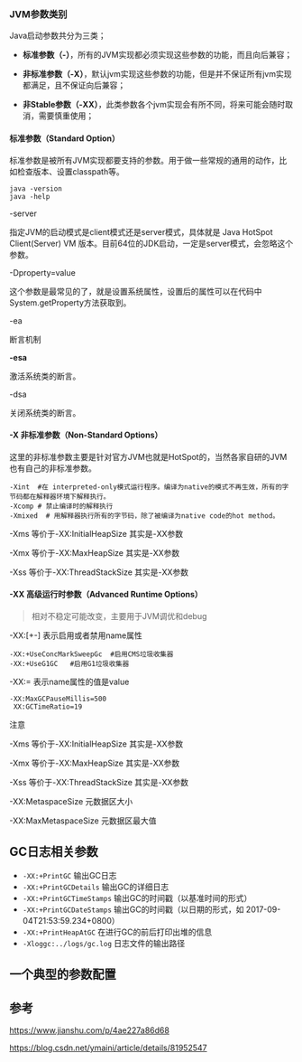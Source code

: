 ### JVM参数类别



Java启动参数共分为三类；

- **标准参数（-）**，所有的JVM实现都必须实现这些参数的功能，而且向后兼容；

- **非标准参数（-X）**，默认jvm实现这些参数的功能，但是并不保证所有jvm实现都满足，且不保证向后兼容；

- **非Stable参数（-XX）**，此类参数各个jvm实现会有所不同，将来可能会随时取消，需要慎重使用；



#### 标准参数（Standard Option）

标准参数是被所有JVM实现都要支持的参数。用于做一些常规的通用的动作，比如检查版本、设置classpath等。

```shell
java -version
java -help 
```

-server

指定JVM的启动模式是client模式还是server模式，具体就是 Java HotSpot Client(Server) VM 版本。目前64位的JDK启动，一定是server模式，会忽略这个参数。

-Dproperty=value

这个参数是最常见的了，就是设置系统属性，设置后的属性可以在代码中System.getProperty方法获取到。

-ea

断言机制

**-esa** 

 激活系统类的断言。

-dsa

关闭系统类的断言。

#### -X  非标准参数（Non-Standard Options）

这里的非标准参数主要是针对官方JVM也就是HotSpot的，当然各家自研的JVM也有自己的非标准参数。

```shell
-Xint  #在 interpreted-only模式运行程序。编译为native的模式不再生效，所有的字节码都在解释器环境下解释执行。
-Xcomp # 禁止编译时的解释执行
-Xmixed  # 用解释器执行所有的字节码，除了被编译为native code的hot method。
```


-Xms 等价于-XX:InitialHeapSize  其实是-XX参数

-Xmx 等价于-XX:MaxHeapSize  其实是-XX参数

-Xss   等价于-XX:ThreadStackSize  其实是-XX参数



#### -XX 高级运行时参数（Advanced Runtime Options）

> 相对不稳定可能改变，主要用于JVM调优和debug

-XX:[+-]<name> 表示启用或者禁用name属性

```
-XX:+UseConcMarkSweepGc  #启用CMS垃圾收集器
-XX:+UseG1GC   #启用G1垃圾收集器
```

-XX:<key>=<value> 表示name属性的值是value

```
-XX:MaxGCPauseMillis=500
 XX:GCTimeRatio=19
```

注意

-Xms 等价于-XX:InitialHeapSize  其实是-XX参数

-Xmx 等价于-XX:MaxHeapSize  其实是-XX参数

-Xss   等价于-XX:ThreadStackSize  其实是-XX参数



-XX:MetaspaceSize 元数据区大小

-XX:MaxMetaspaceSize  元数据区最大值





## GC日志相关参数

- `-XX:+PrintGC` 输出GC日志
- `-XX:+PrintGCDetails` 输出GC的详细日志
- `-XX:+PrintGCTimeStamps` 输出GC的时间戳（以基准时间的形式）
- `-XX:+PrintGCDateStamps` 输出GC的时间戳（以日期的形式，如 2017-09-04T21:53:59.234+0800）
- `-XX:+PrintHeapAtGC` 在进行GC的前后打印出堆的信息
- `-Xloggc:../logs/gc.log` 日志文件的输出路径



## 一个典型的参数配置



## 参考

https://www.jianshu.com/p/4ae227a86d68

https://blog.csdn.net/ymaini/article/details/81952547















